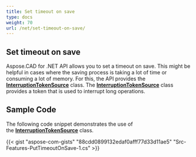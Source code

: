 ```yaml
---
title: Set timeout on save
type: docs
weight: 70
url: /net/set-timeout-on-save/
---
```


## **Set timeout on save**

Aspose.CAD for .NET API allows you to set a timeout on save. This might be helpful in cases where the saving process is taking a lot of time or consuming a lot of memory. For this, the API provides the  [**InterruptionTokenSource**](https://apireference.aspose.com/cad/net/aspose.cad/interruptiontokensource) class. The [**InterruptionTokenSource**](https://apireference.aspose.com/cad/net/aspose.cad/interruptiontokensource) class provides a token that is used to interrupt long operations.

## Sample Code

The following code snippet demonstrates the use of the [**InterruptionTokenSource**](https://apireference.aspose.com/cad/net/aspose.cad/interruptiontokensource) class.

{{< gist "aspose-com-gists" "88cdd0899132edaf0afff77d33d11ae5" "Src-Features-PutTimeoutOnSave-1.cs" >}}

